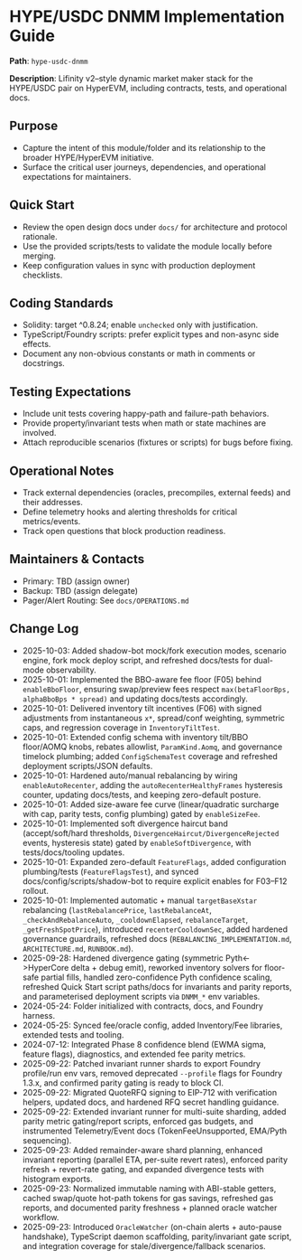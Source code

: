# HYPE/USDC DNMM Implementation Guide

**Path**: `hype-usdc-dnmm`

**Description**: Lifinity v2–style dynamic market maker stack for the HYPE/USDC pair on HyperEVM, including contracts, tests, and operational docs.

## Purpose
- Capture the intent of this module/folder and its relationship to the broader HYPE/HyperEVM initiative.
- Surface the critical user journeys, dependencies, and operational expectations for maintainers.

## Quick Start
- Review the open design docs under `docs/` for architecture and protocol rationale.
- Use the provided scripts/tests to validate the module locally before merging.
- Keep configuration values in sync with production deployment checklists.

## Coding Standards
- Solidity: target ^0.8.24; enable `unchecked` only with justification.
- TypeScript/Foundry scripts: prefer explicit types and non-async side effects.
- Document any non-obvious constants or math in comments or docstrings.

## Testing Expectations
- Include unit tests covering happy-path and failure-path behaviors.
- Provide property/invariant tests when math or state machines are involved.
- Attach reproducible scenarios (fixtures or scripts) for bugs before fixing.

## Operational Notes
- Track external dependencies (oracles, precompiles, external feeds) and their addresses.
- Define telemetry hooks and alerting thresholds for critical metrics/events.
- Track open questions that block production readiness.

## Maintainers & Contacts
- Primary: TBD (assign owner)
- Backup: TBD (assign delegate)
- Pager/Alert Routing: See `docs/OPERATIONS.md`

## Change Log
- 2025-10-03: Added shadow-bot mock/fork execution modes, scenario engine, fork mock deploy script, and refreshed docs/tests for dual-mode observability.
- 2025-10-01: Implemented the BBO-aware fee floor (F05) behind `enableBboFloor`, ensuring swap/preview fees respect `max(betaFloorBps, alphaBboBps * spread)` and updating docs/tests accordingly.
- 2025-10-01: Delivered inventory tilt incentives (F06) with signed adjustments from instantaneous `x*`, spread/conf weighting, symmetric caps, and regression coverage in `InventoryTiltTest`.
- 2025-10-01: Extended config schema with inventory tilt/BBO floor/AOMQ knobs, rebates allowlist, `ParamKind.Aomq`, and governance timelock plumbing; added `ConfigSchemaTest` coverage and refreshed deployment scripts/JSON defaults.
- 2025-10-01: Hardened auto/manual rebalancing by wiring `enableAutoRecenter`, adding the `autoRecenterHealthyFrames` hysteresis counter, updating docs/tests, and keeping zero-default posture.
- 2025-10-01: Added size-aware fee curve (linear/quadratic surcharge with cap, parity tests, config plumbing) gated by `enableSizeFee`.
- 2025-10-01: Implemented soft divergence haircut band (accept/soft/hard thresholds, `DivergenceHaircut/DivergenceRejected` events, hysteresis state) gated by `enableSoftDivergence`, with tests/docs/tooling updates.
- 2025-10-01: Expanded zero-default `FeatureFlags`, added configuration plumbing/tests (`FeatureFlagsTest`), and synced docs/config/scripts/shadow-bot to require explicit enables for F03–F12 rollout.
- 2025-10-01: Implemented automatic + manual `targetBaseXstar` rebalancing (`lastRebalancePrice`, `lastRebalanceAt`, `_checkAndRebalanceAuto`, `_cooldownElapsed`, `rebalanceTarget`, `_getFreshSpotPrice`), introduced `recenterCooldownSec`, added hardened governance guardrails, refreshed docs (`REBALANCING_IMPLEMENTATION.md`, `ARCHITECTURE.md`, `RUNBOOK.md`).
- 2025-09-28: Hardened divergence gating (symmetric Pyth<->HyperCore delta + debug emit), reworked inventory solvers for floor-safe partial fills, handled zero-confidence Pyth confidence scaling, refreshed Quick Start script paths/docs for invariants and parity reports, and parameterised deployment scripts via `DNMM_*` env variables.
- 2024-05-24: Folder initialized with contracts, docs, and Foundry harness.
- 2024-05-25: Synced fee/oracle config, added Inventory/Fee libraries, extended tests and tooling.
- 2024-07-12: Integrated Phase 8 confidence blend (EWMA sigma, feature flags), diagnostics, and extended fee parity metrics.
- 2025-09-22: Patched invariant runner shards to export Foundry profile/run env vars, removed deprecated `--profile` flags for Foundry 1.3.x, and confirmed parity gating is ready to block CI.
- 2025-09-22: Migrated QuoteRFQ signing to EIP-712 with verification helpers, updated docs, and hardened RFQ secret handling guidance.
- 2025-09-22: Extended invariant runner for multi-suite sharding, added parity metric gating/report scripts, enforced gas budgets, and instrumented Telemetry/Event docs (TokenFeeUnsupported, EMA/Pyth sequencing).
- 2025-09-23: Added remainder-aware shard planning, enhanced invariant reporting (parallel ETA, per-suite revert rates), enforced parity refresh + revert-rate gating, and expanded divergence tests with histogram exports.
- 2025-09-23: Normalized immutable naming with ABI-stable getters, cached swap/quote hot-path tokens for gas savings, refreshed gas reports, and documented parity freshness + planned oracle watcher workflow.
- 2025-09-23: Introduced `OracleWatcher` (on-chain alerts + auto-pause handshake), TypeScript daemon scaffolding, parity/invariant gate script, and integration coverage for stale/divergence/fallback scenarios.
